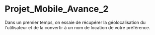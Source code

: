 # Projet_Mobile_Avance_2

Dans un premier temps, on essaie de récupérer la géolocalisation du l'utilisateur et de la convertir à un nom de location de votre préférence.
